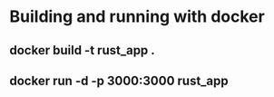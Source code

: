 # Building and running with docker

##  docker build -t rust_app .

##  docker run -d -p 3000:3000 rust_app
